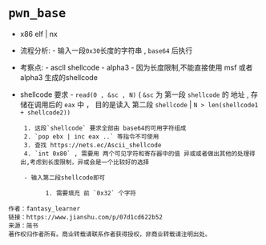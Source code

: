 # `pwn_base`
 - x86 elf | nx

 - 流程分析:
        - 输入一段`0x30`长度的字符串 , `base64` 后执行

 - 考察点:
        - ascll shellcode
        - alpha3
        - 因为长度限制,不能直接使用 msf 或者 alpha3 生成的shellcode

 - shellcode 要求
        - `read(0 , &sc , N)` ( `&sc` 为 第一段 `shellcode` 的 地址 , 存储在调用后的 `eax` 中 ， 目的是读入 第二段 `shellcode` | `N > len(shellcode1 + shellcode2))`
          
        1. 这段`shellcode` 要求全部由 base64的可用字符组成
        2. `pop ebx | inc eax ..` 等指令不可使用
        3. 查找 https://nets.ec/Ascii_shellcode
        4. `int 0x80` , 需要用 两个可见字符和寄存器中的值 异或或者做出其他的处理得出,考虑到长度限制，异或会是一个比较好的选择
        
        - 输入第二段shellcode即可

              1. 需要填充 前 `0x32` 个字符

                  

```
作者：fantasy_learner
链接：https://www.jianshu.com/p/07d1cd622b52
来源：简书
著作权归作者所有。商业转载请联系作者获得授权，非商业转载请注明出处。
```
